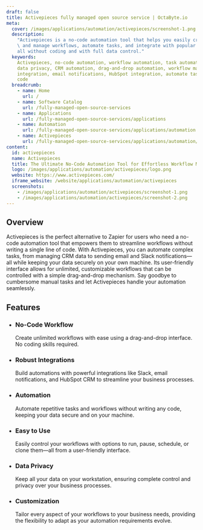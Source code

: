 ```yaml
---
draft: false
title: Activepieces fully managed open source service | OctaByte.io
meta:
  cover: /images/applications/automation/activepieces/screenshot-1.png
  description:
    "Activepieces is a no-code automation tool that helps you easily create\
    \ and manage workflows, automate tasks, and integrate with popular platforms\u2014\
    all without coding and with full data control."
  keywords:
    Activepieces, no-code automation, workflow automation, task automation,
    data privacy, CRM automation, drag-and-drop automation, workflow management, Slack
    integration, email notifications, HubSpot integration, automate tasks without
    code
  breadcrumb:
    - name: Home
      url: /
    - name: Software Catalog
      url: /fully-managed-open-source-services
    - name: Applications
      url: /fully-managed-open-source-services/applications
    - name: Automation
      url: /fully-managed-open-source-services/applications/automation
    - name: Activepieces
      url: /fully-managed-open-source-services/applications/automation/activepieces
content:
  id: activepieces
  name: Activepieces
  title: The Ultimate No-Code Automation Tool for Effortless Workflow Management
  logo: /images/applications/automation/activepieces/logo.png
  website: https://www.activepieces.com/
  iframe_website: /website/applications/automation/activepieces
  screenshots:
    - /images/applications/automation/activepieces/screenshot-1.png
    - /images/applications/automation/activepieces/screenshot-2.png
---
```


## Overview

Activepieces is the perfect alternative to Zapier for users who need a no-code automation tool that empowers them to streamline workflows without writing a single line of code. With Activepieces, you can automate complex tasks, from managing CRM data to sending email and Slack notifications—all while keeping your data securely on your own machine. Its user-friendly interface allows for unlimited, customizable workflows that can be controlled with a simple drag-and-drop mechanism. Say goodbye to cumbersome manual tasks and let Activepieces handle your automation seamlessly.

## Features

- ### No-Code Workflow

  Create unlimited workflows with ease using a drag-and-drop interface. No coding skills required.

- ### Robust Integrations

  Build automations with powerful integrations like Slack, email notifications, and HubSpot CRM to streamline your business processes.

- ### Automation

  Automate repetitive tasks and workflows without writing any code, keeping your data secure and on your machine.

- ### Easy to Use

  Easily control your workflows with options to run, pause, schedule, or clone them—all from a user-friendly interface.

- ### Data Privacy

  Keep all your data on your workstation, ensuring complete control and privacy over your business processes.

- ### Customization

  Tailor every aspect of your workflows to your business needs, providing the flexibility to adapt as your automation requirements evolve.
